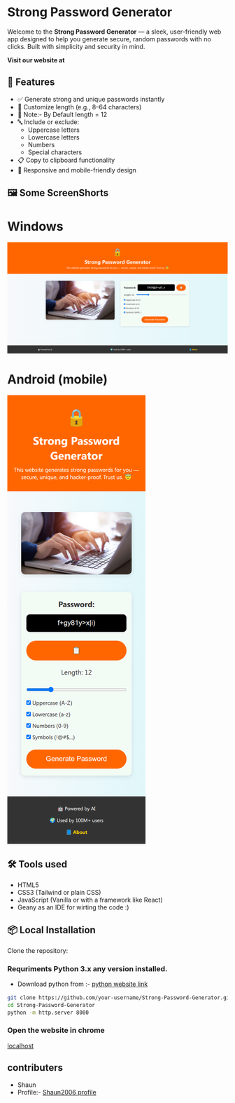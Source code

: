 # Strong Password Generator

Welcome to the **Strong Password Generator** — a sleek, user-friendly web app designed to help you generate secure, random passwords with no clicks. Built with simplicity and security in mind.

**Visit our website at** [](https://shaun2006.github.io/Strong-Password-Generator/)

## 🚀 Features

- ✅ Generate strong and unique passwords instantly
- 🔢 Customize length (e.g., 8–64 characters) 
- 🔢 Note:- By Default length = 12
- 🔤 Include or exclude:
  - Uppercase letters
  - Lowercase letters
  - Numbers
  - Special characters
- 📋 Copy to clipboard functionality
- 📱 Responsive and mobile-friendly design

## 🖼️ Some ScreenShorts

# Windows
![Preview Screenshot 1](https://github.com/shaun2006/Strong-Password-Generator/blob/main/ssforwindows.png?raw=true)

# Android (mobile)
![Preview Screenshot](https://github.com/shaun2006/Strong-Password-Generator/blob/main/ssformobile.png?raw=true)

## 🛠️ Tools used

- HTML5
- CSS3 (Tailwind or plain CSS)
- JavaScript (Vanilla or with a framework like React)
- Geany as an IDE for wirting the code :)

## 📦 Local Installation

Clone the repository:

### Requriments Python 3.x any version installed.
 - Download python from :- [python website link](https://www.python.org/downloads/)

```bash
git clone https://github.com/your-username/Strong-Password-Generator.git
cd Strong-Password-Generator
python -m http.server 8000
```
### Open the website in chrome 
[localhost](localhost:8000)


## contributers 
- Shaun 
- Profile:- [Shaun2006 profile](https://github.com/shaun2006)
